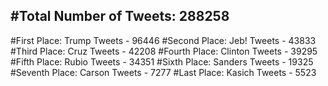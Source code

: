 #Total Number of Tweets: 288258 
---
#First Place: Trump Tweets - 96446
#Second Place: Jeb! Tweets - 43833
#Third Place: Cruz Tweets - 42208
#Fourth Place: Clinton Tweets - 39295
#Fifth Place: Rubio Tweets - 34351
#Sixth Place: Sanders Tweets - 19325
#Seventh Place: Carson Tweets - 7277
#Last Place: Kasich Tweets - 5523
